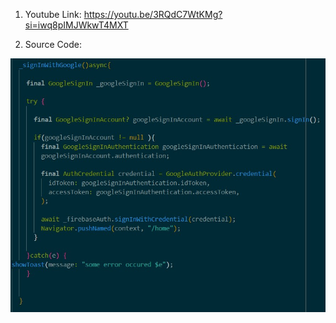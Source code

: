 1. Youtube Link:
https://youtu.be/3RQdC7WtKMg?si=iwq8pIMJWkwT4MXT

2. Source Code:

<img src="https://github.com/addff/2310-ICT602/blob/7f279b95ddd048bdb72f1ff1a70010c116cace08/M3CS2666A/Team%206%20-%20Aikani/Lab%20Work%209/Source%20Code.jpg" alt="image" width="auto" height="auto">
